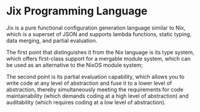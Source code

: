 Jix Programming Language
========================

Jix is a pure functional configuration generation language similar to Nix, which is a superset of JSON and supports lambda functions, static typing, data merging, and partial evaluation.

The first point that distinguishes it from the Nix language is its type system, which offers first-class support for a mergable module system, which can be used as an alternative to the NixOS module system;

The second point is its partial evaluation capability, which allows you to write code at any level of abstraction and fuse it to a lower level of abstraction, thereby simultaneously meeting the requirements for code maintainability (which demands coding at a high level of abstraction) and auditability (which requires coding at a low level of abstraction).
